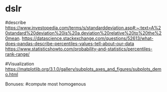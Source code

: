 # dslr

#describe
https://www.investopedia.com/terms/s/standarddeviation.asp#:~:text=A%20standard%20deviation%20is%20a,deviation%20relative%20to%20the%20mean.
https://datascience.stackexchange.com/questions/52613/what-does-pandas-describe-percentiles-values-tell-about-our-data 
https://www.statisticshowto.com/probability-and-statistics/percentiles-rank-range/

#Visualization
https://matplotlib.org/3.1.0/gallery/subplots_axes_and_figures/subplots_demo.html




Bonuses:
#compute most homogenous